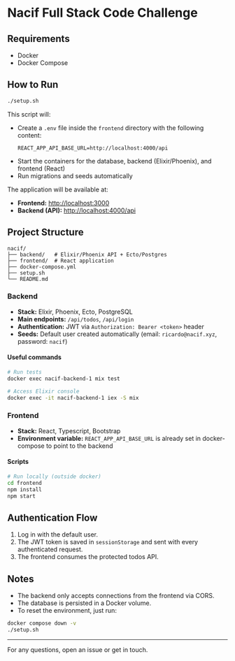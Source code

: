 # Nacif Full Stack Code Challenge

## Requirements
- Docker
- Docker Compose

## How to Run

```bash
./setup.sh
```

This script will:
- Create a `.env` file inside the `frontend` directory with the following content:
  ```
  REACT_APP_API_BASE_URL=http://localhost:4000/api
  ```
- Start the containers for the database, backend (Elixir/Phoenix), and frontend (React)
- Run migrations and seeds automatically

The application will be available at:
- **Frontend:** [http://localhost:3000](http://localhost:3000)
- **Backend (API):** [http://localhost:4000/api](http://localhost:4000/api)

## Project Structure

```
nacif/
├── backend/   # Elixir/Phoenix API + Ecto/Postgres
├── frontend/  # React application
├── docker-compose.yml
├── setup.sh
└── README.md
```

### Backend

- **Stack:** Elixir, Phoenix, Ecto, PostgreSQL
- **Main endpoints:** `/api/todos`, `/api/login`
- **Authentication:** JWT via `Authorization: Bearer <token>` header
- **Seeds:** Default user created automatically (email: `ricardo@nacif.xyz`, password: `nacif`)

#### Useful commands

```bash
# Run tests
docker exec nacif-backend-1 mix test

# Access Elixir console
docker exec -it nacif-backend-1 iex -S mix
```

### Frontend

- **Stack:** React, Typescript, Bootstrap
- **Environment variable:** `REACT_APP_API_BASE_URL` is already set in docker-compose to point to the backend

#### Scripts

```bash
# Run locally (outside docker)
cd frontend
npm install
npm start
```

## Authentication Flow

1. Log in with the default user.
2. The JWT token is saved in `sessionStorage` and sent with every authenticated request.
3. The frontend consumes the protected todos API.

## Notes

- The backend only accepts connections from the frontend via CORS.
- The database is persisted in a Docker volume.
- To reset the environment, just run:

```bash
docker compose down -v
./setup.sh
```

---

For any questions, open an issue or get in touch.
